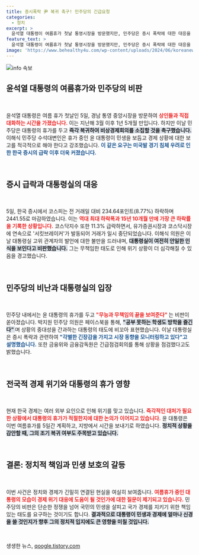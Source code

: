 ```yaml
---
title: 증시폭락 尹 복귀 촉구! 민주당의 긴급요청
categories:
  - 정치
excerpt: >
  윤석열 대통령이 여름휴가 첫날 통영시장을 방문했지만, 민주당은 증시 폭락에 대한 대응을 요구하며 즉각 귀국할 것을 촉구했다. 코스피는 역대 최대 낙폭을 기록하며 위기감을 더하고 있다. 대통령실은 긴급 점검에 나섰지만, 여전히 안일한 반응이라는 비판도 이어졌다.
feature_text: >
  윤석열 대통령이 여름휴가 첫날 통영시장을 방문했지만, 민주당은 증시 폭락에 대한 대응을 요구하며 즉각 귀국할 것을 촉구했다. 코스피는 역대 최대 낙폭을 기록하며 위기감을 더하고 있다. 대통령실은 긴급 점검에 나섰지만, 여전히 안일한 반응이라는 비판도 이어졌다.
image: 'https://www.behealthy4u.com/wp-content/uploads/2024/06/koreanews.jpg'
---
```


<p><img src="https://www.behealthy4u.com/wp-content/uploads/2024/06/koreanews.jpg" alt="info 속보" /></p>

<h2 data-ke-size="size26">윤석열 대통령의 여름휴가와 민주당의 비판</h2>

<p data-ke-size="size16">&nbsp;</p>

<p>윤석열 대통령은 여름 휴가 첫날인 5일, 경남 통영 중앙시장을 방문하여 <b><span style="color: #ee2323;">상인들과 직접 대화하는 시간을 가졌습니다.</span></b> 이는 지난해 3월 이후 1년 5개월 만입니다. 하지만 이날 민주당은 대통령의 휴가를 두고 <b><span style="background-color: #21538527;">즉각 복귀하여 비상경제회의를 소집할 것을 촉구했습니다.</span></b> 이해식 민주당 수석대변인은 휴가 중인 윤 대통령이 민생을 보듬고 경제 상황에 대한 보고를 적극적으로 해야 한다고 강조했습니다. <b><span style="color: #1a5490;">이 같은 요구는 미국발 경기 침체 우려로 인한 한국 증시의 급락 이후 더욱 커졌습니다.</span></b></p>

<p data-ke-size="size16">&nbsp;</p>

<h2 data-ke-size="size26">증시 급락과 대통령실의 대응</h2>

<p data-ke-size="size16">&nbsp;</p>

<p>5일, 한국 증시에서 코스피는 전 거래일 대비 234.64포인트(8.77%) 하락하며 2441.55로 마감하였습니다. 이는 <b><span style="color: #ee2323;">역대 최대 하락폭과 15년 10개월 만에 가장 큰 하락률을 기록한 상황입니다.</span></b> 코스닥지수 또한 11.3% 급락하면서, 유가증권시장과 코스닥시장에 연속으로 '서킷브레이커'가 발동되어 거래가 일시 중단되었습니다. 이해식 의원은 이날 대통령실 고위 관계자의 발언에 대한 불만을 드러내며, <b><span style="background-color: #21538527;">대통령실이 여전히 안일한 인식을 보인다고 비판했습니다.</span></b> 그는 무책임한 태도로 인해 위기 상황이 더 심각해질 수 있음을 경고했습니다.</p>

<p data-ke-size="size16">&nbsp;</p>

<h2 data-ke-size="size26">민주당의 비난과 대통령실의 입장</h2>

<p data-ke-size="size16">&nbsp;</p>

<p>민주당 내에서는 윤 대통령의 휴가를 두고 <b><span style="color: #ee2323;">"무능과 무책임의 끝을 보여준다" </span></b>는 비판이 쏟아졌습니다. 박지원 민주당 의원은 페이스북을 통해, <b><span style="background-color: #21538527;">"공부 못하는 학생도 방학을 즐긴다" </span></b>며 상황의 중대성을 간과하는 대통령의 태도에 비꼬아 표현했습니다. 이날 대통령실은 증시 폭락과 관련하여 <b><span style="color: #1a5490;">"각별한 긴장감을 가지고 시장 동향을 모니터링하고 있다"고 설명했습니다.</span></b> 또한 금융위와 금융감독원은 긴급점검회의를 통해 상황을 점검했다고도 밝했습니다.</p>

<p data-ke-size="size16">&nbsp;</p>

<h2 data-ke-size="size26">전국적 경제 위기와 대통령의 휴가 영향</h2>

<p data-ke-size="size16">&nbsp;</p>

<p>현재 한국 경제는 여러 외부 요인으로 인해 위기를 맞고 있습니다. <b><span style="color: #ee2323;">즉각적인 대처가 필요한 상황에서 대통령의 휴가가 적절한지에 대한 논의가 이어지고 있습니다.</span></b> 윤 대통령은 이번 여름휴가를 5일간 계획하고, 지방에서 시간을 보내기로 하였습니다. <b><span style="background-color: #21538527;">정치적 상황을 감안할 때, 그의 조기 복귀 여부도 주목받고 있습니다.</span></b></p>

<p data-ke-size="size16">&nbsp;</p>

<h2 data-ke-size="size26">결론: 정치적 책임과 민생 보호의 갈등</h2>

<p data-ke-size="size16">&nbsp;</p>

<p>이번 사건은 정치와 경제가 긴밀히 연결된 현실을 여실히 보여줍니다. <b><span style="color: #ee2323;">여름휴가 중인 대통령의 모습이 경제 위기 대응에 도움이 될 것인가에 대한 질문이 제기되고 있습니다.</span></b> 민주당의 비판은 단순한 정쟁을 넘어 국민의 민생을 살피고 국가 경제를 지키기 위한 책임 있는 태도를 요구하는 것이기도 합니다. <b><span style="background-color: #21538527;">결과적으로 대통령이 민생과 경제에 얼마나 신경을 쓸 것인지가 향후 그의 정치적 입지에도 큰 영향을 미칠 것입니다.</span></b></p>

<p data-ke-size="size16">&nbsp;</p>
생생한 뉴스, <a href="https://qoogle.tistory.com" rel="dofollow">qoogle.tistory.com</a>


